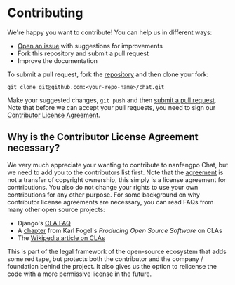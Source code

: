 # Contributing

We're happy you want to contribute! You can help us in different ways:

- [Open an issue](https://github.com/nanfengpo/chat/issues) with suggestions for improvements
- Fork this repository and submit a pull request
- Improve the documentation


To submit a pull request, fork the [repository](https://github.com/nanfengpo/chat) and then clone your fork:

    git clone git@github.com:<your-repo-name>/chat.git

Make your suggested changes, `git push` and then [submit a pull request](https://github.com/nanfengpo/chat/compare/). Note that before we can accept your pull requests, you need to sign our [Contributor License Agreement](docs/CLA.md).


## Why is the Contributor License Agreement necessary?

We very much appreciate your wanting to contribute to nanfengpo Chat, but we need to add you to the contributors list first. Note that the [agreement](docs/CLA.md) is not a transfer of copyright ownership, this simply is a license agreement for contributions. You also do not change your rights to use your own contributions for any other purpose. For some background on why contributor license agreements are necessary, you can read FAQs from many other open source projects:

- Django's [CLA FAQ](https://www.djangoproject.com/foundation/cla/faq/)
- A [chapter](http://producingoss.com/en/copyright-assignment.html) from Karl Fogel's _Producing Open Source Software_ on CLAs
- The [Wikipedia article on CLAs](http://en.wikipedia.org/wiki/Contributor_license_agreement)

This is part of the legal framework of the open-source ecosystem that adds some red tape, but protects both the contributor and the company / foundation behind the project. It also gives us the option to relicense the code with a more permissive license in the future.
